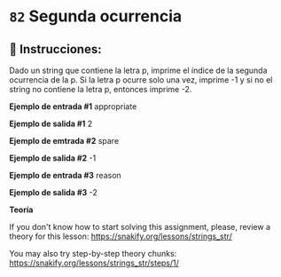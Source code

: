  # `82` Segunda ocurrencia

## 📝 Instrucciones:

Dado un string que contiene la letra p, imprime el índice de la segunda ocurrencia de la p. Si la letra p ocurre solo una vez, imprime -1
y si no el string no contiene la letra p, entonces imprime -2.

**Ejemplo de entrada #1**
appropriate

**Ejemplo de salida #1**
2

**Ejemplo de emtrada #2**
spare

**Ejemplo de salida #2**
-1

**Ejemplo de entrada #3**
reason

**Ejemplo de salida #3**
-2

**Teoría**

If you don't know how to start solving this assignment, please, review a theory for this lesson:
https://snakify.org/lessons/strings_str/  

You may also try step-by-step theory chunks:
https://snakify.org/lessons/strings_str/steps/1/